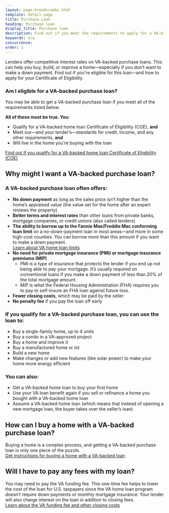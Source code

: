 ```yaml
---
layout: page-breadcrumbs.html
template: detail-page
title: Purchase Loan 
heading: Purchase loan
display_title: Purchase loan
description: Find out if you meet the requirements to apply for a VA-backed purchase loan Certificate of Eligibility. These loans can help you buy, build, or improve a home by offering benefits like better terms and interest rates and lower closing costs.
keywords: n/a
concurrence: 
order: 1
---
```


<div class="va-introtext">

Lenders offer competitive interest rates on VA-backed purchase loans. This can help you buy, build, or improve a home—especially if you don’t want to make a down payment. Find out if you're eligible for this loan—and how to apply for your Certificate of Eligibility. 

</div>

<div class="feature">

### Am I eligible for a VA-backed purchase loan?

You may be able to get a VA-backed purchase loan if you meet all of the requirements listed below.

**All of these must be true. You:**
-	Qualify for a VA-backed home loan Certificate of Eligibility (COE), **and**
-	Meet our—and your lender’s—standards for credit, income, and any other requirements, **and**
-	Will live in the home you’re buying with the loan

[Find out if you qualify for a VA-backed home loan Certificate of Eligibility (COE)](/housing-assistance/home-loans/eligibility/)
</div>

## Why might I want a VA-backed purchase loan?

### A VA-backed purchase loan often offers:

- **No down payment** as long as the sales price isn’t higher than the home’s appraised value (the value set for the home after an expert reviews the property)
- **Better terms and interest rates** than other loans from private banks, mortgage companies, or credit unions (also called lenders)
- **The ability to borrow up to the Fannie Mae/Freddie Mac conforming loan limit** on a no-down-payment loan in most areas—and more in some high-cost counties. You can borrow more than this amount if you want to make a down payment. <br>
[Learn about VA home loan limits](/housing-assistance/home-loans/loan-limits/)
- **No need for private mortgage insurance (PMI) or mortgage insurance premiums (MIP)**
  - PMI is a type of insurance that protects the lender if you end up not being able to pay your mortgage. It’s usually required on conventional loans if you make a down payment of less than 20% of the total mortgage amount.
  - MIP is what the Federal Housing Administration (FHA) requires you to pay to self-insure an FHA loan against future loss.
- **Fewer closing costs**, which may be paid by the seller
- **No penalty fee** if you pay the loan off early

### If you qualify for a VA-backed purchase loan, you can use the loan to:

-	Buy a single-family home, up to 4 units
- Buy a condo in a VA-approved project
-	Buy a home and improve it
-	Buy a manufactured home or lot
-	Build a new home
-	Make changes or add new features (like solar power) to make your home more energy efficient

### You can also:

- Get a VA-backed home loan to buy your first home
- Use your VA loan benefit again if you sell or refinance a home you bought with a VA-backed home loan
- Assume a VA-backed home loan (which means that instead of opening a new mortgage loan, the buyer takes over the seller’s loan)


## How can I buy a home with a VA-backed purchase loan?

Buying a home is a complex process, and getting a VA-backed purchase loan is only one piece of the puzzle. <br>
[Get instructions for buying a home with a VA-backed loan](/housing-assistance/home-loans/home-buying-process/)

## Will I have to pay any fees with my loan?

You may need to pay the VA funding fee. This one-time fee helps to lower the cost of the loan for U.S. taxpayers since the VA home loan program doesn’t require down payments or monthly mortgage insurance. Your lender will also charge interest on the loan in addition to closing fees. <br>
[Learn about the VA funding fee and other closing costs](/housing-assistance/home-loans/funding-fee-and-closing-costs/)

